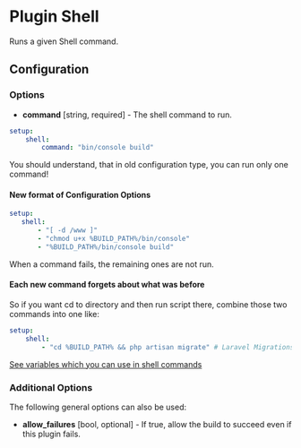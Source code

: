Plugin Shell
============

Runs a given Shell command.

Configuration
-------------

### Options

* **command** [string, required] - The shell command to run.

```yaml
setup:
    shell:
        command: "bin/console build"
```

You should understand, that in old configuration type, you can run only one command!

#### New format of Configuration Options

```yaml
setup:
   shell:
       - "[ -d /www ]"
       - "chmod u+x %BUILD_PATH%/bin/console"
       - "%BUILD_PATH%/bin/console build"
```

When a command fails, the remaining ones are not run.

#### Each new command forgets about what was before

So if you want cd to directory and then run script there, combine those two commands into one like:

```yaml
setup:
    shell:
        - "cd %BUILD_PATH% && php artisan migrate" # Laravel Migrations
```

[See variables which you can use in shell commands](../interpolation.md)

### Additional Options

The following general options can also be used: 

* **allow_failures** [bool, optional] - If true, allow the build to succeed even if this plugin fails.
